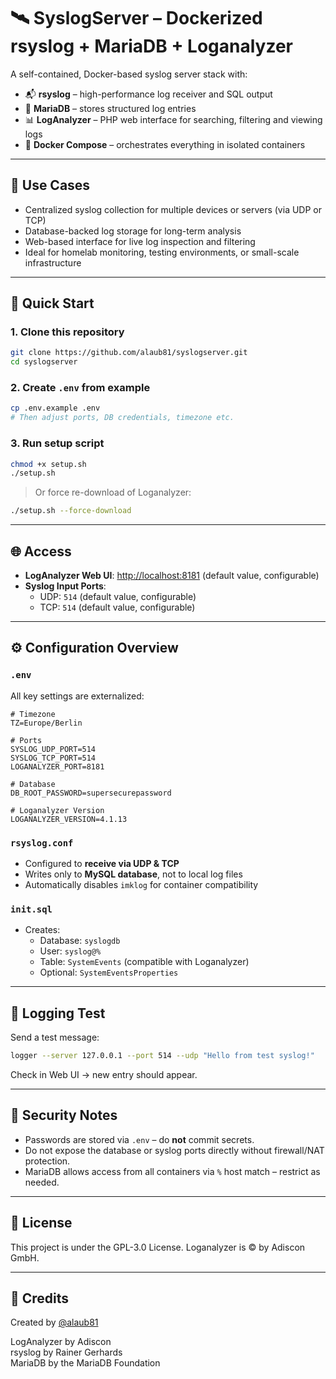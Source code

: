 # 🛰️ SyslogServer – Dockerized rsyslog + MariaDB + Loganalyzer

A self-contained, Docker-based syslog server stack with:

- 📬 **rsyslog** – high-performance log receiver and SQL output
- 🐬 **MariaDB** – stores structured log entries
- 📊 **LogAnalyzer** – PHP web interface for searching, filtering and viewing logs
- 🐳 **Docker Compose** – orchestrates everything in isolated containers

---

## 🔧 Use Cases

- Centralized syslog collection for multiple devices or servers (via UDP or TCP)
- Database-backed log storage for long-term analysis
- Web-based interface for live log inspection and filtering
- Ideal for homelab monitoring, testing environments, or small-scale infrastructure

---

## 🚀 Quick Start

### 1. Clone this repository

```bash
git clone https://github.com/alaub81/syslogserver.git
cd syslogserver
```

### 2. Create `.env` from example

```bash
cp .env.example .env
# Then adjust ports, DB credentials, timezone etc.
```

### 3. Run setup script

```bash
chmod +x setup.sh
./setup.sh
```

> Or force re-download of Loganalyzer:
```bash
./setup.sh --force-download
```

---

## 🌐 Access

- **LogAnalyzer Web UI**: [http://localhost:8181](http://localhost:8181) (default value, configurable)
- **Syslog Input Ports**:
  - UDP: `514` (default value, configurable)
  - TCP: `514` (default value, configurable)

---

## ⚙️ Configuration Overview

### `.env`

All key settings are externalized:

```env
# Timezone
TZ=Europe/Berlin

# Ports
SYSLOG_UDP_PORT=514
SYSLOG_TCP_PORT=514
LOGANALYZER_PORT=8181

# Database
DB_ROOT_PASSWORD=supersecurepassword

# Loganalyzer Version
LOGANALYZER_VERSION=4.1.13
```

### `rsyslog.conf`

- Configured to **receive via UDP & TCP**
- Writes only to **MySQL database**, not to local log files
- Automatically disables `imklog` for container compatibility

### `init.sql`

- Creates:
  - Database: `syslogdb`
  - User: `syslog@%`
  - Table: `SystemEvents` (compatible with Loganalyzer)
  - Optional: `SystemEventsProperties`

---

## 🧪 Logging Test

Send a test message:

```bash
logger --server 127.0.0.1 --port 514 --udp "Hello from test syslog!"
```

Check in Web UI → new entry should appear.

---

## 🔐 Security Notes

- Passwords are stored via `.env` – do **not** commit secrets.
- Do not expose the database or syslog ports directly without firewall/NAT protection.
- MariaDB allows access from all containers via `%` host match – restrict as needed.

---

## 📜 License

This project is under the GPL-3.0 License. Loganalyzer is © by Adiscon GmbH.

---

## 🙌 Credits

Created by [@alaub81](https://github.com/alaub81)

LogAnalyzer by Adiscon  
rsyslog by Rainer Gerhards  
MariaDB by the MariaDB Foundation
